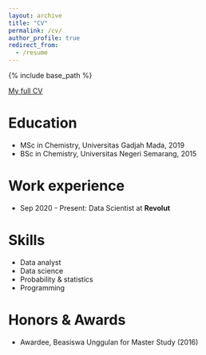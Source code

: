 ```yaml
---
layout: archive
title: "CV"
permalink: /cv/
author_profile: true
redirect_from:
  - /resume
---
```


{% include base_path %}

[My full CV](/files/Resume.pdf)

Education
======
* MSc in Chemistry, Universitas Gadjah Mada, 2019
* BSc in Chemistry, Universitas Negeri Semarang, 2015

Work experience
======
* Sep 2020 - Present: Data Scientist at **Revolut**
  
Skills
======
* Data analyst
* Data science
* Probability & statistics
* Programming

Honors & Awards
======
* Awardee, Beasiswa Unggulan for Master Study (2016)
